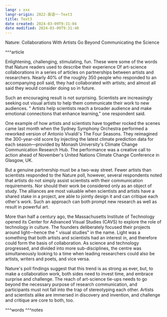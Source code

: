 ```yaml
---
langr : xxx
langr-origin: 2022-英语一-Text3
title: Text3
date created: 2024-03-09T9:31:04
date modified: 2024-03-09T9:31:40
---
```


Nature: Collaborations With Artists Go Beyond Communicating the Science

^^^article

Enlightening, challenging, stimulating, fun. These were some of the words that Nature readers used to describe their experience Of art-science collaborations in a series of articles on partnerships between artists and researchers. Nearly 40% of the roughly 350 people who responded to an accompanying poll said, they had collaborated with artists; and almost all said they would consider doing so in future.

Such an encouraging result is not surprising. Scientists are increasingly seeking out visual artists to help them communicate their work to new audiences. " Artists help scientists reach a broader audience and make emotional connections that enhance learning," one respondent said.

One example of how artists and scientists have together rocked the scenes came last month when the Sydney Symphony Orchestra performed a reworked version of Antonio Vivaldi's The Four Seasons. They reimagined the 300-year-old score by injecting the latest climate prediction data for each season—provided by Monash University's Climate Change Communication Research Hub. The performance was a creative call to action ahead of November's United Nations Climate Change Conference in Glasgow, UK.

But a genuine partnership must be a two-way street. Fewer artists than scientists responded to the Nature poll, however, several respondents noted that artists do not simply assist scientists with their communication requirements. Nor should their work be considered only as an object of study. The alliances are most valuable when scientists and artists have a shared stake in a project, are able to jointly design it and can critique each other's work. Such an approach can both prompt new research as well as result in powerful art.

More than half a century ago, the Massachusetts Institute of Technology opened its Center for Advanced Visual Studies (CAVS) to explore the role of technology in culture. The founders deliberately focused their projects around light—hence the " visual studies" in the name. Light was a something that both artists and scientists had an interest in, and therefore could form the basis of collaboration. As science and technology progressed, and divided into more sub-disciplines, the centre was simultaneously looking to a time when leading researchers could also be artists, writers and poets, and vice versa.

Nature's poll findings suggest that this trend is as strong as ever, but, to make a collaboration work, both sides need to invest time, and embrace surprise and challenge. The reach of art-science tie-ups needs to go beyond the necessary purpose of research communication, and participants must not fall into the trap of stereotyping each other. Artists and scientists alike are immersed in discovery and invention, and challenge and critique are core to both, too.


^^^words
^^^notes

